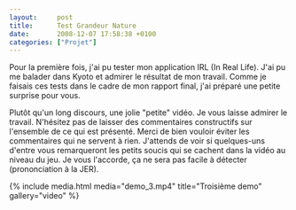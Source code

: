 ```yaml
---
layout:     post
title:      Test Grandeur Nature
date:       2008-12-07 17:58:38 +0100
categories: ["Projet"]
---
```


Pour la première fois, j'ai pu tester mon application IRL (In Real Life). J'ai pu me balader dans Kyoto et admirer
le résultat de mon travail. Comme je faisais ces tests dans le cadre de mon rapport final, j'ai préparé une petite
surprise pour vous.

<!--more-->

Plutôt qu'un long discours, une jolie "petite" vidéo. Je vous laisse admirer le travail. N'hésitez pas de laisser
des commentaires constructifs sur l'ensemble de ce qui est présenté. Merci de bien vouloir éviter les commentaires
qui ne servent à rien. J'attends de voir si quelques-uns d'entre vous remarqueront les petits soucis qui se cachent
dans la vidéo au niveau du jeu. Je vous l'accorde, ça ne sera pas facile à détecter (prononciation à la JER).

<!-- /assets/media/posts/2008-12-07-test-grandeur-nature/demo_3.mp4 -->
{% include media.html
    media="demo_3.mp4"
    title="Troisième demo"
    gallery="video"
%}
